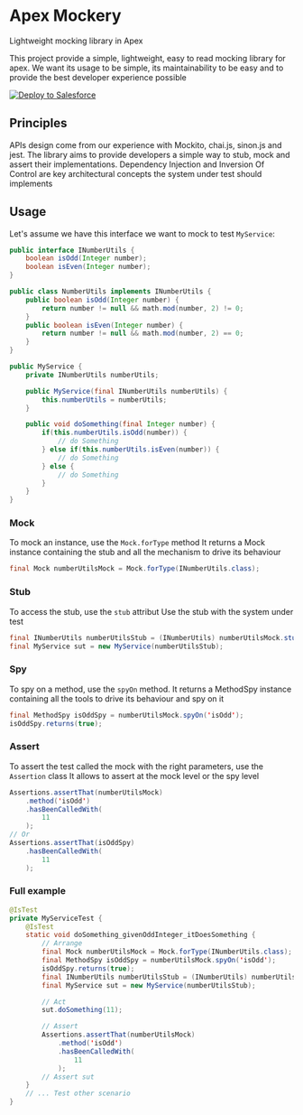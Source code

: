 # Apex Mockery

Lightweight mocking library in Apex

This project provide a simple, lightweight, easy to read mocking library for apex.
We want its usage to be simple, its maintainability to be easy and to provide the best developer experience possible

<a href="https://githubsfdeploy.herokuapp.com?owner=salesforce&repo=apex-mockery">
  <img alt="Deploy to Salesforce"
	   src="https://raw.githubusercontent.com/afawcett/githubsfdeploy/master/src/main/webapp/resources/img/deploy.png">
</a>

## Principles

APIs design come from our experience with Mockito, chai.js, sinon.js and jest.
The library aims to provide developers a simple way to stub, mock and assert their implementations.
Dependency Injection and Inversion Of Control are key architectural concepts the system under test should implements

## Usage

Let's assume we have this interface we want to mock to test `MyService`:

```java
public interface INumberUtils {
    boolean isOdd(Integer number);
    boolean isEven(Integer number);
}

public class NumberUtils implements INumberUtils {
    public boolean isOdd(Integer number) {
        return number != null && math.mod(number, 2) != 0;
    }
    public boolean isEven(Integer number) {
        return number != null && math.mod(number, 2) == 0;
    }
}

public MyService {
    private INumberUtils numberUtils;

    public MyService(final INumberUtils numberUtils) {
        this.numberUtils = numberUtils;
    }

    public void doSomething(final Integer number) {
        if(this.numberUtils.isOdd(number)) {
            // do Something
        } else if(this.numberUtils.isEven(number)) {
            // do Something
        } else {
            // do Something
        }
    }
}
```

### Mock

To mock an instance, use the `Mock.forType` method
It returns a Mock instance containing the stub and all the mechanism to drive its behaviour

```java
final Mock numberUtilsMock = Mock.forType(INumberUtils.class);
```

### Stub

To access the stub, use the `stub` attribut
Use the stub with the system under test

```java
final INumberUtils numberUtilsStub = (INumberUtils) numberUtilsMock.stub
final MyService sut = new MyService(numberUtilsStub);
```

### Spy

To spy on a method, use the `spyOn` method.
It returns a MethodSpy instance containing all the tools to drive its behaviour and spy on it

```java
final MethodSpy isOddSpy = numberUtilsMock.spyOn('isOdd');
isOddSpy.returns(true);
```

### Assert

To assert the test called the mock with the right parameters, use the `Assertion` class
It allows to assert at the mock level or the spy level

```java
Assertions.assertThat(numberUtilsMock)
    .method('isOdd')
    .hasBeenCalledWith(
        11
    );
// Or
Assertions.assertThat(isOddSpy)
    .hasBeenCalledWith(
        11
    );
```

### Full example

```java
@IsTest
private MyServiceTest {
    @IsTest
    static void doSomething_givenOddInteger_itDoesSomething {
        // Arrange
        final Mock numberUtilsMock = Mock.forType(INumberUtils.class);
        final MethodSpy isOddSpy = numberUtilsMock.spyOn('isOdd');
        isOddSpy.returns(true);
        final INumberUtils numberUtilsStub = (INumberUtils) numberUtilsMock.stub
        final MyService sut = new MyService(numberUtilsStub);

        // Act
        sut.doSomething(11);

        // Assert
        Assertions.assertThat(numberUtilsMock)
            .method('isOdd')
            .hasBeenCalledWith(
                11
            );
        // Assert sut
    }
    // ... Test other scenario
}
```
